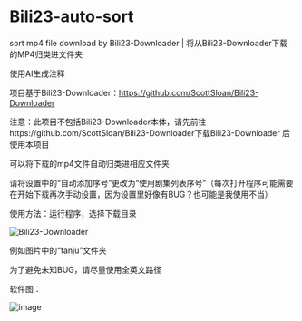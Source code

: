 # Bili23-auto-sort
sort mp4 file download by Bili23-Downloader | 将从Bili23-Downloader下载的MP4归类进文件夹

使用AI生成注释

项目基于Bili23-Downloader：https://github.com/ScottSloan/Bili23-Downloader

注意：此项目不包括Bili23-Downloader本体，请先前往https://github.com/ScottSloan/Bili23-Downloader下载Bili23-Downloader
后使用本项目

可以将下载的mp4文件自动归类进相应文件夹

请将设置中的“自动添加序号”更改为“使用剧集列表序号”（每次打开程序可能需要在开始下载再次手动设置，因为设置里好像有BUG？也可能是我使用不当）

使用方法：运行程序，选择下载目录

![Bili23-Downloader](https://github.com/user-attachments/assets/a706687a-2014-45b3-96f1-36cdaf136658)

例如图片中的“fanju”文件夹

为了避免未知BUG，请尽量使用全英文路径

软件图：

![image](https://github.com/user-attachments/assets/c3a17a39-e09f-46cc-8c3b-549cedba1883)
